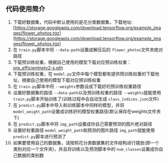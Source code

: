 ## 代码使用简介

1. 下载好数据集，代码中默认使用的是花分类数据集，下载地址: [https://storage.googleapis.com/download.tensorflow.org/example_images/flower_photos.tgz](https://storage.googleapis.com/download.tensorflow.org/example_images/flower_photos.tgz)
2. 在 `train.py`脚本中将 `--data-path`设置成解压后的 `flower_photos`文件夹绝对路径
3. 下载预训练权重，根据自己使用的模型下载对应预训练权重：[pre_efficientnetv2-s.pth]([pre_efficientnetv2-s.pth](https://github.com/AubreyFeng/Classification-of-flowers/releases/download/%E9%A2%84%E6%9D%83%E9%87%8D%E6%96%87%E4%BB%B6/pre_efficientnetv2-s.pth))
4. 下载预训练权重，在 `model.py`文件中每个模型都有提供预训练权重的下载地址，根据自己使用的模型下载对应预训练权重
5. 在 `train.py`脚本中将 `--weights`参数设成下载好的预训练权重路径
6. 设置好数据集的路径 `--data-path`以及预训练权重的路径 `--weights`就能使用 `train.py`脚本开始训练了(训练过程中会自动生成 `class_indices.json`文件)
7. 在 `predict.py`脚本中导入和训练脚本中同样的模型，并将 `model_weight_path`设置成训练好的模型权重路径(默认保存在weights文件夹下)
8. 在 `predict.py`脚本中将 `img_path`设置成你自己需要预测的图片绝对路径
9. 设置好权重路径 `model_weight_path`和预测的图片路径 `img_path`就能使用 `predict.py`脚本进行预测了
10. 如果要使用自己的数据集，请按照花分类数据集的文件结构进行摆放(即一个类别对应一个文件夹)，并且将训练以及预测脚本中的 `num_classes`设置成你自己数据的类别数
